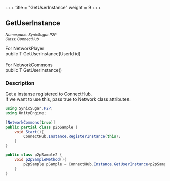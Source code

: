 +++
title = "GetUserInstance"
weight = 9
+++
## GetUserInstance
<small>*Namespace: SynicSugar.P2P* <br>
*Class: ConnectHub* </small>

For NetworkPlayer<br>
public T GetUserInstance<T>(UserId id) <br><br>
For NetworkCommons<br>
public T GetUserInstance<T>()<br>


### Description
Get a instanse registered to ConnectHub.<br>
If we want to use this, pass true to Network class attributes.


```cs
using SynicSugar.P2P;
using UnityEngine;

[NetworkCommons(true)]
public partial class p2pSample {
    void Start(){
        ConnectHub.Instance.RegisterInstance(this);
    }
}

public class p2pSample2 {
    void p2pSampleMethod(){
        p2pSample pSample = ConnectHub.Instance.GetUserInstance<p2pSample>();
    }
}
```